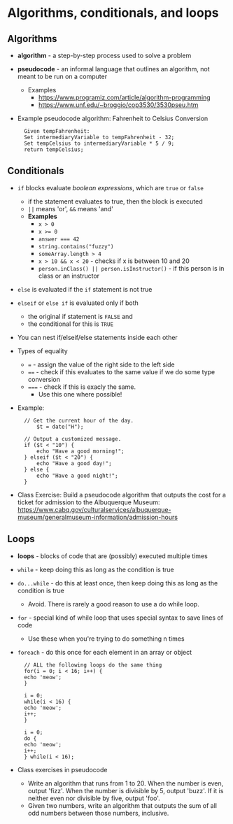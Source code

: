 # Algorithms, conditionals, and loops

## Algorithms
- **algorithm** - a step-by-step process used to solve a problem
- **pseudocode** - an informal language that outlines an algorithm, not meant to be run on a computer
  - Examples
    - https://www.programiz.com/article/algorithm-programming
    - https://www.unf.edu/~broggio/cop3530/3530pseu.htm
- Example pseudocode algorithm: Fahrenheit to Celsius Conversion  

        Given tempFahrenheit:  
        Set intermediaryVariable to tempFahrenheit - 32;  
        Set tempCelsius to intermediaryVariable * 5 / 9;  
        return tempCelsius;

## Conditionals
- `if` blocks evaluate *boolean expressions*, which are `true` or `false`
  - if the statement evaluates to true, then the block is executed
  - `||` means 'or', `&&` means 'and'
  - **Examples**
    - `x > 0`
    - `x >= 0`
    - `answer === 42`
    - `string.contains("fuzzy")`
    - `someArray.length > 4`
    - `x > 10 && x < 20` - checks if x is between 10 and 20
    - `person.inClass() || person.isInstructor()` - if this person is in class or an instructor
- `else` is evaluated if the `if` statement is not true
- `elseif` or `else if` is evaluated only if both
  - the original if statement is `FALSE` and
  - the conditional for this is `TRUE`
- You can nest if/elseif/else statements inside each other
- Types of equality
  - `=` - assign the value of the right side to the left side
  - `==` - check if this evaluates to the same value if we do some type conversion
  - `===` - check if this is exacly the same.
    - Use this one where possible!
- Example:  

        // Get the current hour of the day.
            $t = date("H");
            
        // Output a customized message.
        if ($t < "10") {
            echo "Have a good morning!";
        } elseif ($t < "20") {
            echo "Have a good day!";
        } else {
            echo "Have a good night!";
        }

- Class Exercise: Build a pseudocode algorithm that outputs the cost for a ticket for admission to the
Albuquerque Museum: https://www.cabq.gov/culturalservices/albuquerque-museum/generalmuseum-information/admission-hours


## Loops
- **loops** - blocks of code that are (possibly) executed multiple times
- `while` - keep doing this as long as the condition is true
- `do...while` - do this at least once, then keep doing this as long as the condition is true
  - Avoid. There is rarely a good reason to use a do while loop.
- `for` - special kind of while loop that uses special syntax to save lines of code
  - Use these when you're trying to do something n times
- `foreach` - do this once for each element in an array or object  

        // ALL the following loops do the same thing
        for(i = 0; i < 16; i++) {
        echo 'meow';
        }
        
        i = 0;
        while(i < 16) {
        echo 'meow';
        i++;
        }
        
        i = 0;
        do {
        echo 'meow';
        i++;
        } while(i < 16);
- Class exercises in pseudocode
  - Write an algorithm that runs from 1 to 20. When the number is even, output 'fizz'. When the number is divisible by 5, output 'buzz'. If it is neither even nor divisible by five, output 'foo'.
  - Given two numbers, write an algorithm that outputs the sum of all odd numbers between those numbers, inclusive.